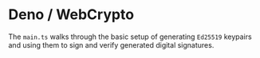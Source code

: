 # Deno / WebCrypto

The `main.ts` walks through the basic setup of generating `Ed25519` keypairs and using them to sign and verify
generated digital signatures.
